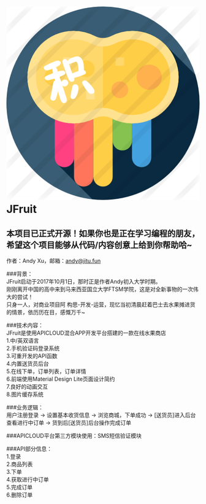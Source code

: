 ![JFruit](https://github.com/Qitu/JFruit/raw/master/JFruit/image/jitu.png "JT logo")
JFruit
=======
## 本项目已正式开源！如果你也是正在学习编程的朋友，希望这个项目能够从代码/内容创意上给到你帮助哈~  

  作者：Andy Xu，邮箱：andy@jitu.fun    
  
  
  ###背景：  
  JFruit启动于2017年10月1日，那时正是作者Andy初入大学时期。  
  刚刚离开中国的高中来到马来西亚国立大学FTSM学院，这是对全新事物的一次伟大的尝试！  
  只身一人，对商业项目阿 构思-开发-运营，现忆当初清晨赶着巴士去水果摊进货的情景，依历历在目，感慨万千~  
  
  ###技术内容：  
  JFruit是使用APICLOUD混合APP开发平台搭建的一款在线水果商店  
    1.中/英双语言  
    2.手机验证码登录系统  
    3.可重开发的API函数  
    4.内置送货员后台  
    5.在线下单，订单列表，订单详情  
    6.前端使用Material Design Lite页面设计简约  
    7.良好的动画交互  
    8.图片缓存系统  
    
    
   ###业务逻辑：  
   用户注册登录 -> 设置基本收货信息 -> 浏览商城，下单成功 -> [送货员]进入后台查看进行中订单
   -> 货到后[送货员]后台操作完成订单    
   
   ###APICLOUD平台第三方模块使用：SMS短信验证模块    
   
   ###API部分信息：  
    1.登录  
    2.商品列表  
    3.下单  
    4.获取进行中订单  
    5.完成订单  
    6.删除订单  
   
   
   

